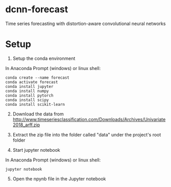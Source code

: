 # dcnn-forecast
Time series forecasting with distortion-aware convolutional neural networks

# Setup

1. Setup the conda environment

  In Anaconda Prompt (windows) or linux shell:

```
conda create --name forecast
conda activate forecast
conda install jupyter
conda install numpy
conda install pytorch
conda install scipy
conda install scikit-learn
```

2. Download the data from http://www.timeseriesclassification.com/Downloads/Archives/Univariate2018_arff.zip

3. Extract the zip file into the folder called "data" under the project's root folder 

4. Start jupyter notebook

  In Anaconda Prompt (windows) or linux shell:

```
jupyter notebook
```

5. Open the npynb file in the Jupyter notebook
